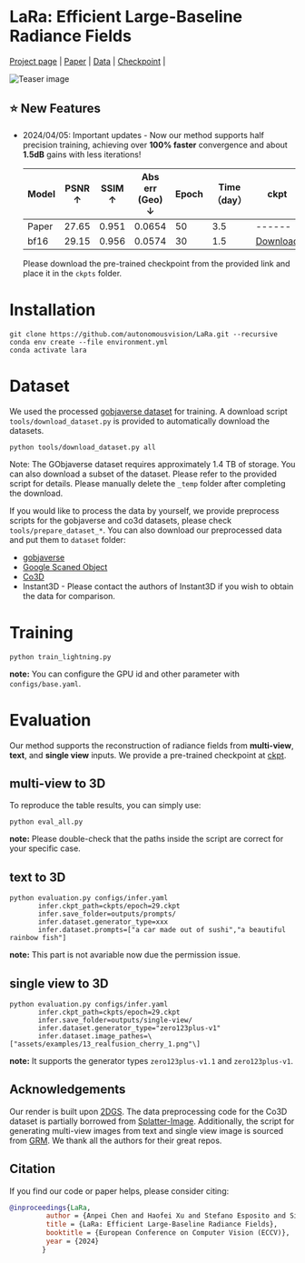 # LaRa: Efficient Large-Baseline Radiance Fields

[Project page](https://apchenstu.github.io/LaRa/) | [Paper](https://arxiv.org/abs/2407.04699) | [Data](https://huggingface.co/apchen/LaRa/tree/main/dataset) | [Checkpoint](https://huggingface.co/apchen/LaRa/tree/main/ckpts) |<br>

![Teaser image](assets/demo.gif)

## ⭐ New Features 
- 2024/04/05: Important updates - 
Now our method supports half precision training, achieving over **100% faster** convergence and about **1.5dB** gains with less iterations!

    | Model    | PSNR ↑     | SSIM ↑    | Abs err (Geo) ↓   | Epoch  | Time（day）      | ckpt |
    | ------   | ------     | ------    | ------    | ------ | ------ | ------ |
    | Paper    | 27.65      |  0.951    | 0.0654    |  50    |   3.5  | ------ |
    | bf16     | 29.15      |  0.956    | 0.0574    |  30    |   1.5  | [Download](https://huggingface.co/apchen/LaRa/tree/main/ckpts/) |

    Please download the pre-trained checkpoint from the provided link and place it in the `ckpts` folder.

# Installation

```
git clone https://github.com/autonomousvision/LaRa.git --recursive
conda env create --file environment.yml
conda activate lara
```


# Dataset 
We used the processed [gobjaverse dataset](https://aigc3d.github.io/gobjaverse/) for training. A download script `tools/download_dataset.py` is provided to automatically download the datasets.

```
python tools/download_dataset.py all
```
Note: The GObjaverse dataset requires approximately 1.4 TB of storage. You can also download a subset of the dataset. Please refer to the provided script for details. Please manually delete the `_temp` folder after completing the download.

If you would like to process the data by yourself, we provide preprocess scripts for the gobjaverse and co3d datasets, please check `tools/prepare_dataset_*`.
You can also download our preprocessed data and put them to `dataset` folder:
* [gobjaverse](#gobjaverse)
* [Google Scaned Object](#GSO)
* [Co3D](#Co3D) 
* Instant3D - Please contact the authors of Instant3D if you wish to obtain the data for comparison.
# Training
```
python train_lightning.py
```
**note:** You can configure the GPU id and other parameter with `configs/base.yaml`.

# Evaluation
Our method supports the reconstruction of radiance fields from **multi-view**, **text**, and **single view** inputs. We provide a pre-trained checkpoint at [ckpt](#https://huggingface.co/apchen/LaRa/tree/main/ckpts).

## multi-view to 3D
To reproduce the table results, you can simply use:
```
python eval_all.py
```
**note:** Please double-check that the paths inside the script are correct for your specific case.

## text to 3D
```
python evaluation.py configs/infer.yaml 
       infer.ckpt_path=ckpts/epoch=29.ckpt
       infer.save_folder=outputs/prompts/
       infer.dataset.generator_type=xxx
       infer.dataset.prompts=["a car made out of sushi","a beautiful rainbow fish"]
```
**note:** This part is not avariable now due the permission issue.


## single view to 3D
```
python evaluation.py configs/infer.yaml 
       infer.ckpt_path=ckpts/epoch=29.ckpt
       infer.save_folder=outputs/single-view/
       infer.dataset.generator_type="zero123plus-v1"
       infer.dataset.image_pathes=\["assets/examples/13_realfusion_cherry_1.png"\]
```
**note:** It supports the generator types `zero123plus-v1.1` and `zero123plus-v1`.



## Acknowledgements
Our render is built upon [2DGS](https://github.com/hbb1/2d-gaussian-splatting). The data preprocessing code for the Co3D dataset is partially borrowed from [Splatter-Image](https://github.com/szymanowiczs/splatter-image/blob/main/data_preprocessing/preprocess_co3d.py). Additionally, the script for generating multi-view images from text and single view image is sourced from [GRM](https://github.com/justimyhxu/grm). We thank all the authors for their great repos. 

## Citation
If you find our code or paper helps, please consider citing:
```bibtex
@inproceedings{LaRa,
         author = {Anpei Chen and Haofei Xu and Stefano Esposito and Siyu Tang and Andreas Geiger},
         title = {LaRa: Efficient Large-Baseline Radiance Fields},
         booktitle = {European Conference on Computer Vision (ECCV)},
         year = {2024}
        } 
```


